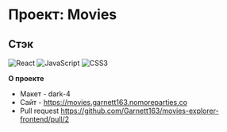 # Проект: Movies

## Стэк

![React](https://img.shields.io/badge/-React-090909?style=for-the-badge&logo=React)
![JavaScript](https://img.shields.io/badge/-JavaScript-090909?style=for-the-badge&logo=JavaScript)
![CSS3](https://img.shields.io/badge/-CSS3-090909?style=for-the-badge&logo=CSS3)

**О проекте**

- Макет - dark-4
- Сайт - https://movies.garnett163.nomoreparties.co
- Pull request https://github.com/Garnett163/movies-explorer-frontend/pull/2
